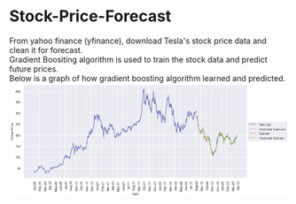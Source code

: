 # Stock-Price-Forecast
From yahoo finance (yfinance), download Tesla's stock price data and clean it for forecast. <br>
Gradient Boositing algorithm is used to train the stock data and predict future prices. <br>
Below is a graph of how gradient boosting algorithm learned and predicted.<br>
!['GBR'](https://github.com/Kiariemuiruri/Stock-Price-Forecast/blob/main/gbr%20graph.png)


